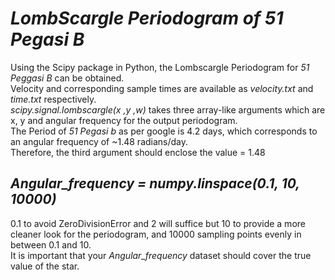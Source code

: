 # *LombScargle Periodogram of 51 Pegasi B*

Using the Scipy package in Python, the Lombscargle Periodogram for *51 Peggasi B* can be obtained.  
Velocity and corresponding sample times are available as *velocity.txt* and *time.txt* respectively.    
*scipy.signal.lombscargle(x ,y ,w)* takes three array-like arguments which are x, y and angular frequency for the output periodogram.  
The Period of *51 Pegasi b* as per google is 4.2 days, which corresponds to an angular frequency of ~1.48 radians/day.  
Therefore, the third argument should enclose the value = 1.48  

## *Angular_frequency =  numpy.linspace(0.1, 10, 10000)*  
0.1 to avoid ZeroDivisionError and 2 will suffice but 10 to provide a more cleaner look for the periodogram, and 10000 sampling points evenly in between 0.1 and 10.  
It is important that your *Angular_frequency* dataset should cover the true value of the star.  

